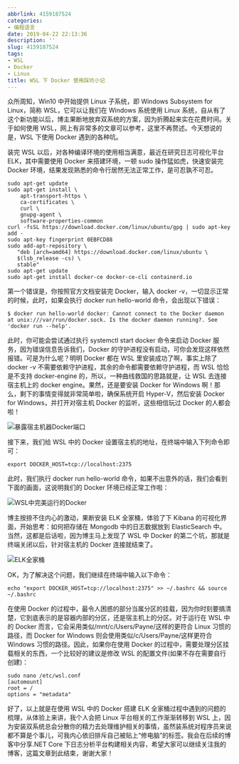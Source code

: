 ```yaml
---
abbrlink: 4159187524
categories:
- 编程语言
date: 2019-04-22 22:13:36
description: ''
slug: 4159187524
tags:
- WSL
- Docker
- Linux
title: WSL 下 Docker 使用踩坑小记
---
```


众所周知，Win10 中开始提供 Linux 子系统，即 Windows Subsystem for Linux，简称 WSL，它可以让我们在 Windows 系统使用 Linux 系统，自从有了这个新功能以后，博主果断地放弃双系统的方案，因为折腾起来实在花费时间。关于如何使用 WSL，网上有非常多的文章可以参考，这里不再赘述。今天想说的是，WSL 下使用 Docker 遇到的各种坑。

装完 WSL 以后，对各种编译环境的使用相当满意，最近在研究日志可视化平台 ELK，其中需要使用 Docker 来搭建环境，一顿 sudo 操作猛如虎，快速安装完 Docker 环境，结果发现熟悉的命令行居然无法正常工作，是可忍孰不可忍。
```Shell
sudo apt-get update
sudo apt-get install \
    apt-transport-https \
    ca-certificates \
    curl \
    gnupg-agent \
    software-properties-common
curl -fsSL https://download.docker.com/linux/ubuntu/gpg | sudo apt-key add -
sudo apt-key fingerprint 0EBFCD88
sudo add-apt-repository \
   "deb [arch=amd64] https://download.docker.com/linux/ubuntu \
   $(lsb_release -cs) \
   stable"
sudo apt-get update
sudo apt-get install docker-ce docker-ce-cli containerd.io
```
第一个错误是，你按照官方文档安装完 Docker，输入 docker -v，一切显示正常的时候，此时，如果会执行 docker run hello-world 命令，会出现以下错误：
```Shell
$ docker run hello-world docker: Cannot connect to the Docker daemon at unix:///var/run/docker.sock. Is the docker daemon running?. See 'docker run --help'.
```
此时，你可能会尝试通过执行 systemctl start docker 命令来启动 Docker 服务，因为错误信息告诉我们，Docker 的守护进程没有启动，可你会发现这样依然报错。可是为什么呢？明明 Docker 都在 WSL 里安装成功了啊，事实上除了 docker -v 不需要依赖守护进程，其余的命令都需要依赖守护进程，而 WSL 恰恰是不支持 docker-engine 的，所以，一种曲线救国的思路就是，让 WSL 去连接宿主机上的 docker engine。果然，还是要安装 Docker for Windows 啊！那么，剩下的事情变得就非常简单啦，确保系统开启 Hyper-V，然后安装 Docker for Windows，并打开对宿主机 Docker 的监听，这些相信玩过 Docker 的人都会啦！

![暴露宿主机器Docker端口](https://ww1.sinaimg.cn/large/4c36074fly1g2oho3u2jcj20m80f8757.jpg)

接下来，我们给 WSL 中的 Docker 设置宿主机的地址，在终端中输入下列命令即可：
```Shell
export DOCKER_HOST=tcp://localhost:2375
```
此时，我们执行 docker run hello-world 命令，如果不出意外的话，我们会看到下面的画面，这说明我们的 Docker 环境已经正常工作啦：

![WSL中完美运行的Docker](https://ww1.sinaimg.cn/large/4c36074fly1g2ohrctulqj20m80bomy1.jpg)

博主按捺不住内心的激动，果断安装 ELK 全家桶，体验了下 Kibana 的可视化界面，开始思考：如何把存储在 Mongodb 中的日志数据放到 ElasticSearch 中。当然，这都是后话啦，因为博主马上发现了 WSL 中 Docker 的第二个坑，那就是终端关闭以后，针对宿主机的 Docker 连接就结束了。

![ELK全家桶](https://ww1.sinaimg.cn/large/4c36074fly1g2oht8m7jnj20m80badgj.jpg)

OK，为了解决这个问题，我们继续在终端中输入以下命令：
```Shell
echo "export DOCKER_HOST=tcp://localhost:2375" >> ~/.bashrc && source ~/.bashrc
```
在使用 Docker 的过程中，最令人困惑的部分当属分区的挂载，因为你时刻要搞清楚，它到底表示的是容器内部的分区，还是宿主机上的分区。对于运行在 WSL 中的 Docker 而言，它会采用类似/mnt/c/Users/Payne/<Your-App>这样的更符合 Linux 习惯的路径，而 Docker for Windows 则会使用类似/c/Users/Payne/<Your-App>这样更符合 Windows 习惯的路径。因此，如果你在使用 Docker 的过程中，需要处理分区挂载相关的东西，一个比较好的建议是修改 WSL 的配置文件(如果不存在需要自行创建)：
```Shell
sudo nano /etc/wsl.conf
[automount]
root = /
options = "metadata"
```
好了，以上就是在使用 WSL 中的 Docker 搭建 ELK 全家桶过程中遇到的问题的梳理，从体验上来讲，我个人会把 Linux 平台相关的工作渐渐转移到 WSL 上，因为安装双系统总会分散你的精力去处理维护相关的事情，虽然装系统对程序员来说都不算是个事儿，可我内心依旧排斥自己被贴上“修电脑”的标签。我会在后续的博客中分享.NET Core 下日志分析平台构建相关内容，希望大家可以继续关注我的博客，这篇文章到此结束，谢谢大家！